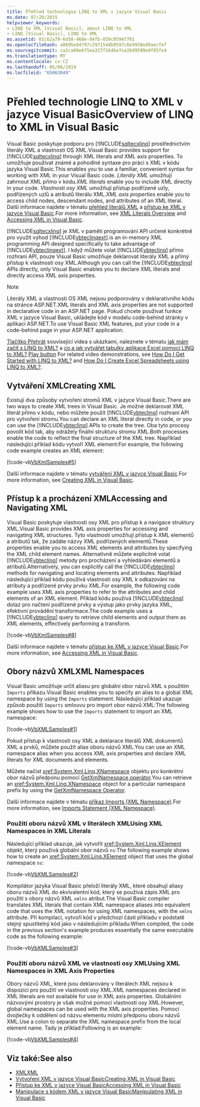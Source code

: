 ```yaml
---
title: Přehled technologie LINQ to XML v jazyce Visual Basic
ms.date: 07/20/2015
helpviewer_keywords:
- LINQ to XML [Visual Basic], about LINQ to XML
- LINQ [Visual Basic], LINQ to XML
ms.assetid: 01c62a79-6d58-468e-84fb-039c05947701
ms.openlocfilehash: a8695e94797c297154db9597c6e9938ed9aecfef
ms.sourcegitcommit: ca2ca60e6f5ea327f164be7ce26d9599e0f85fe4
ms.translationtype: MT
ms.contentlocale: cs-CZ
ms.lasthandoff: 05/06/2019
ms.locfileid: "65063049"
---
```

# <a name="overview-of-linq-to-xml-in-visual-basic"></a><span data-ttu-id="ddcbf-102">Přehled technologie LINQ to XML v jazyce Visual Basic</span><span class="sxs-lookup"><span data-stu-id="ddcbf-102">Overview of LINQ to XML in Visual Basic</span></span>
<span data-ttu-id="ddcbf-103">Visual Basic poskytuje podporu pro [!INCLUDE[sqltecxlinq](~/includes/sqltecxlinq-md.md)] prostřednictvím literály XML a vlastnosti OS XML.</span><span class="sxs-lookup"><span data-stu-id="ddcbf-103">Visual Basic provides support for [!INCLUDE[sqltecxlinq](~/includes/sqltecxlinq-md.md)] through XML literals and XML axis properties.</span></span> <span data-ttu-id="ddcbf-104">To umožňuje používat známé a pohodlné syntaxe pro práci s XML v kódu jazyka Visual Basic.</span><span class="sxs-lookup"><span data-stu-id="ddcbf-104">This enables you to use a familiar, convenient syntax for working with XML in your Visual Basic code.</span></span> <span data-ttu-id="ddcbf-105">*Literály XML* umožňují zahrnout XML přímo v kódu.</span><span class="sxs-lookup"><span data-stu-id="ddcbf-105">*XML literals* enable you to include XML directly in your code.</span></span> <span data-ttu-id="ddcbf-106">*Vlastnosti osy XML* umožňují přístup podřízené uzly, podřízených uzlů a atributů literálu XML.</span><span class="sxs-lookup"><span data-stu-id="ddcbf-106">*XML axis properties* enable you to access child nodes, descendant nodes, and attributes of an XML literal.</span></span> <span data-ttu-id="ddcbf-107">Další informace najdete v tématu [přehled literálů XML](../../../../visual-basic/programming-guide/language-features/xml/xml-literals-overview.md) a [přístup ke XML v jazyce Visual Basic](../../../../visual-basic/programming-guide/language-features/xml/accessing-xml.md).</span><span class="sxs-lookup"><span data-stu-id="ddcbf-107">For more information, see [XML Literals Overview](../../../../visual-basic/programming-guide/language-features/xml/xml-literals-overview.md) and [Accessing XML in Visual Basic](../../../../visual-basic/programming-guide/language-features/xml/accessing-xml.md).</span></span>  
  
 [!INCLUDE[sqltecxlinq](~/includes/sqltecxlinq-md.md)] <span data-ttu-id="ddcbf-108">je XML v paměti programování API určené konkrétně pro využít výhod [!INCLUDE[vbteclinqext](~/includes/vbteclinqext-md.md)].</span><span class="sxs-lookup"><span data-stu-id="ddcbf-108">is an in-memory XML programming API designed specifically to take advantage of [!INCLUDE[vbteclinqext](~/includes/vbteclinqext-md.md)].</span></span> <span data-ttu-id="ddcbf-109">I když můžete volat [!INCLUDE[vbteclinq](~/includes/vbteclinq-md.md)] přímo rozhraní API, pouze Visual Basic umožňuje deklarovat literály XML a přímý přístup k vlastnosti osy XML.</span><span class="sxs-lookup"><span data-stu-id="ddcbf-109">Although you can call the [!INCLUDE[vbteclinq](~/includes/vbteclinq-md.md)] APIs directly, only Visual Basic enables you to declare XML literals and directly access XML axis properties.</span></span>  
  
> [!NOTE]
>  <span data-ttu-id="ddcbf-110">Literály XML a vlastnosti OS XML nejsou podporovány v deklarativního kódu na stránce ASP.NET.</span><span class="sxs-lookup"><span data-stu-id="ddcbf-110">XML literals and XML axis properties are not supported in declarative code in an ASP.NET page.</span></span> <span data-ttu-id="ddcbf-111">Pokud chcete používat funkce XML v jazyce Visual Basic, ukládejte kód v modelu code-behind stránky v aplikaci ASP.NET.</span><span class="sxs-lookup"><span data-stu-id="ddcbf-111">To use Visual Basic XML features, put your code in a code-behind page in your ASP.NET application.</span></span>  
  
 <span data-ttu-id="ddcbf-112">[Tlačítko Přehrát](./media/overview-of-linq-to-xml/play-video-icon-example.gif) související videa s ukázkami, naleznete v tématu [jak mám začít s LINQ to XML?](/aspnet/web-forms/videos/data-access/linq-videos-from-the-vb-team/how-do-i-get-started-with-linq-to-xml) a [co a jak vytvářet tabulky aplikace Excel pomocí LINQ to XML?](/aspnet/web-forms/videos/data-access/linq-videos-from-the-vb-team/how-do-i-create-excel-spreadsheets-using-linq-to-xml).</span><span class="sxs-lookup"><span data-stu-id="ddcbf-112">[Play button](./media/overview-of-linq-to-xml/play-video-icon-example.gif) For related video demonstrations, see [How Do I Get Started with LINQ to XML?](/aspnet/web-forms/videos/data-access/linq-videos-from-the-vb-team/how-do-i-get-started-with-linq-to-xml) and [How Do I Create Excel Spreadsheets using LINQ to XML?](/aspnet/web-forms/videos/data-access/linq-videos-from-the-vb-team/how-do-i-create-excel-spreadsheets-using-linq-to-xml).</span></span>   
  
## <a name="creating-xml"></a><span data-ttu-id="ddcbf-113">Vytváření XML</span><span class="sxs-lookup"><span data-stu-id="ddcbf-113">Creating XML</span></span>  
 <span data-ttu-id="ddcbf-114">Existují dva způsoby vytvoření stromů XML v jazyce Visual Basic.</span><span class="sxs-lookup"><span data-stu-id="ddcbf-114">There are two ways to create XML trees in Visual Basic.</span></span> <span data-ttu-id="ddcbf-115">Je možné deklarovat XML literál přímo v kódu, nebo můžete použít [!INCLUDE[vbteclinq](~/includes/vbteclinq-md.md)] rozhraní API pro vytvoření stromu.</span><span class="sxs-lookup"><span data-stu-id="ddcbf-115">You can declare an XML literal directly in code, or you can use the [!INCLUDE[vbteclinq](~/includes/vbteclinq-md.md)] APIs to create the tree.</span></span> <span data-ttu-id="ddcbf-116">Oba tyto procesy povolit kód tak, aby odrážely finální strukturu stromu XML.</span><span class="sxs-lookup"><span data-stu-id="ddcbf-116">Both processes enable the code to reflect the final structure of the XML tree.</span></span> <span data-ttu-id="ddcbf-117">Například následující příklad kódu vytvoří XML element:</span><span class="sxs-lookup"><span data-stu-id="ddcbf-117">For example, the following code example creates an XML element:</span></span>  
  
 [!code-vb[VbXmlSamples#5](~/samples/snippets/visualbasic/VS_Snippets_VBCSharp/VbXMLSamples/VB/XMLSamples2.vb#5)]  
  
 <span data-ttu-id="ddcbf-118">Další informace najdete v tématu [vytváření XML v jazyce Visual Basic](../../../../visual-basic/programming-guide/language-features/xml/creating-xml.md).</span><span class="sxs-lookup"><span data-stu-id="ddcbf-118">For more information, see [Creating XML in Visual Basic](../../../../visual-basic/programming-guide/language-features/xml/creating-xml.md).</span></span>  
  
## <a name="accessing-and-navigating-xml"></a><span data-ttu-id="ddcbf-119">Přístup k a procházení XML</span><span class="sxs-lookup"><span data-stu-id="ddcbf-119">Accessing and Navigating XML</span></span>  
 <span data-ttu-id="ddcbf-120">Visual Basic poskytuje vlastnosti osy XML pro přístup k a navigace struktury XML.</span><span class="sxs-lookup"><span data-stu-id="ddcbf-120">Visual Basic provides XML axis properties for accessing and navigating XML structures.</span></span> <span data-ttu-id="ddcbf-121">Tyto vlastnosti umožňují přístup k XML elementů a atributů tak, že zadáte názvy XML podřízených elementů.</span><span class="sxs-lookup"><span data-stu-id="ddcbf-121">These properties enable you to access XML elements and attributes by specifying the XML child element names.</span></span> <span data-ttu-id="ddcbf-122">Alternativně můžete explicitně volat [!INCLUDE[vbteclinq](~/includes/vbteclinq-md.md)] metody pro procházení a vyhledávání elementů a atributů.</span><span class="sxs-lookup"><span data-stu-id="ddcbf-122">Alternatively, you can explicitly call the [!INCLUDE[vbteclinq](~/includes/vbteclinq-md.md)] methods for navigating and locating elements and attributes.</span></span> <span data-ttu-id="ddcbf-123">Například následující příklad kódu používá vlastnosti osy XML k odkazování na atributy a podřízené prvky prvku XML.</span><span class="sxs-lookup"><span data-stu-id="ddcbf-123">For example, the following code example uses XML axis properties to refer to the attributes and child elements of an XML element.</span></span> <span data-ttu-id="ddcbf-124">Příklad kódu používá [!INCLUDE[vbteclinq](~/includes/vbteclinq-md.md)] dotaz pro načtení podřízené prvky a výstup jako prvky jazyka XML, efektivní provádění transformace.</span><span class="sxs-lookup"><span data-stu-id="ddcbf-124">The code example uses a [!INCLUDE[vbteclinq](~/includes/vbteclinq-md.md)] query to retrieve child elements and output them as XML elements, effectively performing a transform.</span></span>  
  
 [!code-vb[VbXmlSamples#8](~/samples/snippets/visualbasic/VS_Snippets_VBCSharp/VbXMLSamples/VB/XMLSamples3.vb#8)]  
  
 <span data-ttu-id="ddcbf-125">Další informace najdete v tématu [přístup ke XML v jazyce Visual Basic](../../../../visual-basic/programming-guide/language-features/xml/accessing-xml.md).</span><span class="sxs-lookup"><span data-stu-id="ddcbf-125">For more information, see [Accessing XML in Visual Basic](../../../../visual-basic/programming-guide/language-features/xml/accessing-xml.md).</span></span>  
  
## <a name="xml-namespaces"></a><span data-ttu-id="ddcbf-126">Obory názvů XML</span><span class="sxs-lookup"><span data-stu-id="ddcbf-126">XML Namespaces</span></span>  
 <span data-ttu-id="ddcbf-127">Visual Basic umožňuje určit aliasu pro globální obor názvů XML s použitím `Imports` příkazu.</span><span class="sxs-lookup"><span data-stu-id="ddcbf-127">Visual Basic enables you to specify an alias to a global XML namespace by using the `Imports` statement.</span></span> <span data-ttu-id="ddcbf-128">Následující příklad ukazuje způsob použití `Imports` smlouvu pro import obor názvů XML:</span><span class="sxs-lookup"><span data-stu-id="ddcbf-128">The following example shows how to use the `Imports` statement to import an XML namespace:</span></span>  
  
 [!code-vb[VbXMLSamples#1](~/samples/snippets/visualbasic/VS_Snippets_VBCSharp/VbXMLSamples/VB/XMLSamples1.vb#1)]  
  
 <span data-ttu-id="ddcbf-129">Pokud přístup k vlastnosti osy XML a deklarace literálů XML dokumentů XML a prvků, můžete použít alias oboru názvů XML.</span><span class="sxs-lookup"><span data-stu-id="ddcbf-129">You can use an XML namespace alias when you access XML axis properties and declare XML literals for XML documents and elements.</span></span>  
  
 <span data-ttu-id="ddcbf-130">Můžete načíst <xref:System.Xml.Linq.XNamespace> objektu pro konkrétní obor názvů předponu pomocí [GetXmlNamespace operátor](../../../../visual-basic/language-reference/operators/getxmlnamespace-operator.md).</span><span class="sxs-lookup"><span data-stu-id="ddcbf-130">You can retrieve an <xref:System.Xml.Linq.XNamespace> object for a particular namespace prefix by using the [GetXmlNamespace Operator](../../../../visual-basic/language-reference/operators/getxmlnamespace-operator.md).</span></span>  
  
 <span data-ttu-id="ddcbf-131">Další informace najdete v tématu [příkaz Imports (XML Namespace)](../../../../visual-basic/language-reference/statements/imports-statement-xml-namespace.md).</span><span class="sxs-lookup"><span data-stu-id="ddcbf-131">For more information, see [Imports Statement (XML Namespace)](../../../../visual-basic/language-reference/statements/imports-statement-xml-namespace.md).</span></span>  
  
### <a name="using-xml-namespaces-in-xml-literals"></a><span data-ttu-id="ddcbf-132">Použití oboru názvů XML v literálech XML</span><span class="sxs-lookup"><span data-stu-id="ddcbf-132">Using XML Namespaces in XML Literals</span></span>  
 <span data-ttu-id="ddcbf-133">Následující příklad ukazuje, jak vytvořit <xref:System.Xml.Linq.XElement> objekt, který používá globální obor názvů `ns`:</span><span class="sxs-lookup"><span data-stu-id="ddcbf-133">The following example shows how to create an <xref:System.Xml.Linq.XElement> object that uses the global namespace `ns`:</span></span>  
  
 [!code-vb[VbXMLSamples#2](~/samples/snippets/visualbasic/VS_Snippets_VBCSharp/VbXMLSamples/VB/XMLSamples1.vb#2)]  
  
 <span data-ttu-id="ddcbf-134">Kompilátor jazyka Visual Basic přeloží literály XML, které obsahují aliasy oboru názvů XML do ekvivalentní kód, který se používá zápis XML pro použití s obory názvů XML `xmlns` atribut.</span><span class="sxs-lookup"><span data-stu-id="ddcbf-134">The Visual Basic compiler translates XML literals that contain XML namespace aliases into equivalent code that uses the XML notation for using XML namespaces, with the `xmlns` attribute.</span></span> <span data-ttu-id="ddcbf-135">Při kompilaci, vytvoří kód v předchozí části příkladu v podstatě stejný spustitelný kód jako v následujícím příkladu:</span><span class="sxs-lookup"><span data-stu-id="ddcbf-135">When compiled, the code in the previous section's example produces essentially the same executable code as the following example:</span></span>  
  
 [!code-vb[VbXMLSamples#3](~/samples/snippets/visualbasic/VS_Snippets_VBCSharp/VbXMLSamples/VB/XMLSamples1.vb#3)]  
  
### <a name="using-xml-namespaces-in-xml-axis-properties"></a><span data-ttu-id="ddcbf-136">Použití oboru názvů XML ve vlastnosti osy XML</span><span class="sxs-lookup"><span data-stu-id="ddcbf-136">Using XML Namespaces in XML Axis Properties</span></span>  
 <span data-ttu-id="ddcbf-137">Obory názvů XML, které jsou deklarovány v literálech XML nejsou k dispozici pro použití ve vlastnosti osy XML.</span><span class="sxs-lookup"><span data-stu-id="ddcbf-137">XML namespaces declared in XML literals are not available for use in XML axis properties.</span></span> <span data-ttu-id="ddcbf-138">Globálními názvovými prostory je však možné pomocí vlastnosti osy XML.</span><span class="sxs-lookup"><span data-stu-id="ddcbf-138">However, global namespaces can be used with the XML axis properties.</span></span> <span data-ttu-id="ddcbf-139">Pomocí dvojtečky k oddělení od názvu elementu místní předponu oboru názvů XML.</span><span class="sxs-lookup"><span data-stu-id="ddcbf-139">Use a colon to separate the XML namespace prefix from the local element name.</span></span> <span data-ttu-id="ddcbf-140">Tady je příklad:</span><span class="sxs-lookup"><span data-stu-id="ddcbf-140">Following is an example:</span></span>  
  
 [!code-vb[VbXMLSamples#4](~/samples/snippets/visualbasic/VS_Snippets_VBCSharp/VbXMLSamples/VB/XMLSamples1.vb#4)]  
  
## <a name="see-also"></a><span data-ttu-id="ddcbf-141">Viz také:</span><span class="sxs-lookup"><span data-stu-id="ddcbf-141">See also</span></span>

- [<span data-ttu-id="ddcbf-142">XML</span><span class="sxs-lookup"><span data-stu-id="ddcbf-142">XML</span></span>](../../../../visual-basic/programming-guide/language-features/xml/index.md)
- [<span data-ttu-id="ddcbf-143">Vytvoření XML v jazyce Visual Basic</span><span class="sxs-lookup"><span data-stu-id="ddcbf-143">Creating XML in Visual Basic</span></span>](../../../../visual-basic/programming-guide/language-features/xml/creating-xml.md)
- [<span data-ttu-id="ddcbf-144">Přístup ke XML v jazyce Visual Basic</span><span class="sxs-lookup"><span data-stu-id="ddcbf-144">Accessing XML in Visual Basic</span></span>](../../../../visual-basic/programming-guide/language-features/xml/accessing-xml.md)
- [<span data-ttu-id="ddcbf-145">Manipulace s kódem XML v jazyce Visual Basic</span><span class="sxs-lookup"><span data-stu-id="ddcbf-145">Manipulating XML in Visual Basic</span></span>](../../../../visual-basic/programming-guide/language-features/xml/manipulating-xml.md)
